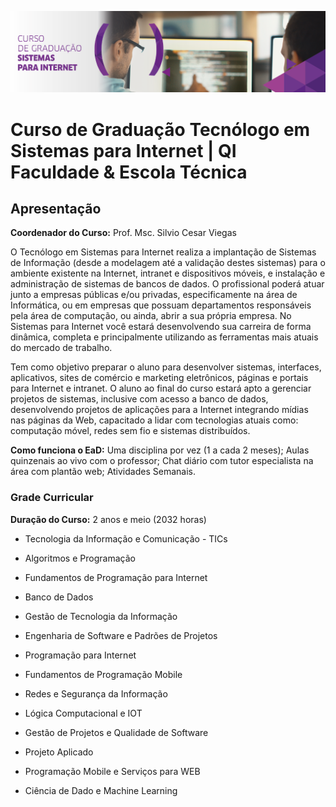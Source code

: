 ![Banner](imagens/sistemas-para-internet.png)

# Curso de Graduação Tecnólogo em Sistemas para Internet | QI Faculdade & Escola Técnica

## Apresentação

**Coordenador do Curso:** Prof. Msc. Silvio Cesar Viegas

O Tecnólogo em Sistemas para Internet realiza a implantação de Sistemas de Informação (desde a modelagem até a validação destes sistemas) para o ambiente existente na Internet, intranet e dispositivos móveis, e instalação e administração de sistemas de bancos de dados.
O profissional poderá atuar junto a empresas públicas e/ou privadas, especificamente na área de Informática, ou em empresas que possuam departamentos responsáveis pela área de computação, ou ainda, abrir a sua própria empresa. No Sistemas para Internet você estará desenvolvendo sua carreira de forma dinâmica, completa e principalmente utilizando as ferramentas mais atuais do mercado de trabalho.

Tem como objetivo preparar o aluno para desenvolver sistemas, interfaces, aplicativos, sites de comércio e marketing eletrônicos, páginas e portais para Internet e intranet. O aluno ao final do curso estará apto a gerenciar projetos de sistemas, inclusive com acesso a banco de dados, desenvolvendo projetos de aplicações para a Internet integrando mídias nas páginas da Web, capacitado a lidar com tecnologias atuais como: computação móvel, redes sem fio e sistemas distribuídos.

**Como funciona o EaD:**
Uma disciplina por vez (1 a cada 2 meses);
Aulas quinzenais ao vivo com o professor;
Chat diário com tutor especialista na área com plantão web;
Atividades Semanais.

### Grade Curricular 



**Duração do Curso:** 2 anos e meio (2032 horas)

- Tecnologia da Informação e Comunicação - TICs

- Algoritmos e Programação

- Fundamentos de Programação para Internet

- Banco de Dados

- Gestão de Tecnologia da Informação

- Engenharia de Software e Padrões de Projetos

- Programação para Internet

- Fundamentos de Programação Mobile

- Redes e Segurança da Informação

- Lógica Computacional e IOT

- Gestão de Projetos e Qualidade de Software

- Projeto Aplicado

- Programação Mobile e Serviços para WEB

- Ciência de Dado e Machine Learning

